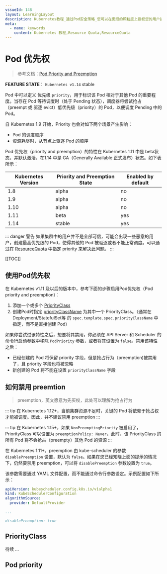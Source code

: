 ```yaml
---
vssueId: 148
layout: LearningLayout
description: Kubernetes教程_通过Pod安全策略_您可以在更细的颗粒度上授权您的用户执行Pod的创建和更新的操作
meta:
  - name: keywords
    content: Kubernetes 教程,Resource Quota,ResourceQuota
---
```


# Pod 优先权

<AdSenseTitle >

> 参考文档：[Pod Priority and Preemption](https://kubernetes.io/docs/concepts/configuration/pod-priority-preemption/)

**FEATURE STATE**： `Kubernetes v1.14` <Badge>stable</Badge>

Pod 中可以定义 优先级 `priority`，用于标识该 Pod 相对于其他 Pod 的重要程度。当存在 Pod 等待调度时（处于 Pending 状态），调度器将尝试抢占（preempt 或 驱逐 evict）低优先级（priority）的 Pod，以便调度 Pending 中的 Pod。

自 Kubernetes 1.9 开始，Priority 也会对如下两个场景产生影响：
* Pod 的调度顺序
* 资源耗尽时，从节点上驱逐 Pod 的顺序

Pod 优先权（priority and preemption）的特性在 Kubernetes 1.11 中是 beta状态，并默认激活，在1.14 中是 GA（Generally Available 正式发布）状态。如下表所示：

| Kubernetes Version | Priority and Preemption State | Enabled by default |
| ------------------ | ----------------------------- | ------------------ |
| 1.8                | alpha                         | no                 |
| 1.9                | alpha                         | no                 |
| 1.10               | alpha                         | no                 |
| 1.11               | beta                          | yes                |
| 1.14               | stable                        | yes                |


::: danger 警告
如果集群中的用户并不是全部可信，可能会出现一些恶意的用户，创建最高优先级的 Pod，使得其他的 Pod 被驱逐或者不能正常调度。可以通过在 [ResourceQuota](/learning/k8s-advanced/policy/rq.html) 中指定 priority 来解决此问题。
:::

[[TOC]]

</AdSenseTitle>

## 使用Pod优先权

在 Kubernetes v1.11 及以后的版本中，参考下面的步骤启用Pod优先权（Pod priority and preemption）：

1. 添加一个或多个 [PriorityClass](#priorityclass)
2. 创建Pod时指定 [priorityClassName](#pod-priority) 为其中一个 PriorityClass。（通常在 Deployment/StatefulSet等 的 `spec.template.spec.priorityClassName` 中指定，而不是直接创建 Pod）

如果你尝试过该特性之后，想要将其禁用，你必须在 API Server 和 Scheduler 的命令行启动参数中移除 `PodPriority` 参数，或者将其设置为 `false`。禁用该特性之后：
* 已经创建的 Pod 将保留 priority 字段，但是抢占行为（preemption)被禁用了，且 priority 字段也将被忽略
* 新创建的 Pod 将不能在设置 `priorityClassName` 字段

## 如何禁用 preemtion

> preemption，英文愿意为先买权，此处可以理解为抢占行为

::: tip
在 Kubernetes 1.12+，当前集群资源不足时，关键的 Pod 将依赖于抢占权才能被调度。因此，并不建议禁用 preemption
:::

::: tip
在 Kubernetes 1.15+，如果 `NonPreemptingPriority` 被启用了，PriorityClass 可以设置为 `preemptionPolicy: Never`，此时，该 PriorityClass 的所有 Pod 将不会抢占（preempty）其他 Pod 的资源
:::

在 Kubernetes 1.11+，preemption 由 kube-scheduler 的参数 `disablePreemption` 设置，默认为 `false`。如果在您已经知晓上面的提示的情况下，仍然要禁用 preemption，可以将 `disablePreemption` 参数设置为 `true`。

该参数需要通过 YAML 文件配置，而不能通过命令行参数设定。示例配置如下所示：

``` yaml {8}
apiVersion: kubescheduler.config.k8s.io/v1alpha1
kind: KubeSchedulerConfiguration
algorithmSource:
  provider: DefaultProvider

...

disablePreemption: true
```

## PriorityClass

待续 ...

## Pod priority
